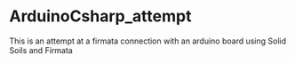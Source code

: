 # ArduinoCsharp_attempt
This is an attempt at a firmata connection with an arduino board using Solid Soils and Firmata
